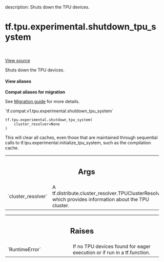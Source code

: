 description: Shuts down the TPU devices.

<div itemscope itemtype="http://developers.google.com/ReferenceObject">
<meta itemprop="name" content="tf.tpu.experimental.shutdown_tpu_system" />
<meta itemprop="path" content="Stable" />
</div>

# tf.tpu.experimental.shutdown_tpu_system

<!-- Insert buttons and diff -->

<table class="tfo-notebook-buttons tfo-api nocontent" align="left">

</table>

<a target="_blank" class="external" href="/code/stable/tensorflow/python/distribute/cluster_resolver/tpu/tpu_cluster_resolver.py">View source</a>



Shuts down the TPU devices.


<section class="expandable">
  <h4 class="showalways">View aliases</h4>
  <p>
<b>Compat aliases for migration</b>
<p>See
<a href="https://www.tensorflow.org/guide/migrate">Migration guide</a> for
more details.</p>
<p>`tf.compat.v1.tpu.experimental.shutdown_tpu_system`</p>
</p>
</section>

<pre class="devsite-click-to-copy prettyprint lang-py tfo-signature-link">
<code>tf.tpu.experimental.shutdown_tpu_system(
    cluster_resolver=None
)
</code></pre>



<!-- Placeholder for "Used in" -->

This will clear all caches, even those that are maintained through sequential
calls to tf.tpu.experimental.initialize_tpu_system, such as the compilation
cache.

<!-- Tabular view -->
 <table class="responsive fixed orange">
<colgroup><col width="214px"><col></colgroup>
<tr><th colspan="2"><h2 class="add-link">Args</h2></th></tr>

<tr>
<td>
`cluster_resolver`<a id="cluster_resolver"></a>
</td>
<td>
A tf.distribute.cluster_resolver.TPUClusterResolver,
which provides information about the TPU cluster.
</td>
</tr>
</table>



<!-- Tabular view -->
 <table class="responsive fixed orange">
<colgroup><col width="214px"><col></colgroup>
<tr><th colspan="2"><h2 class="add-link">Raises</h2></th></tr>

<tr>
<td>
`RuntimeError`<a id="RuntimeError"></a>
</td>
<td>
If no TPU devices found for eager execution or if run in a
tf.function.
</td>
</tr>
</table>

